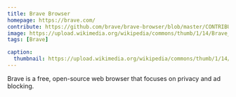 ```yaml
---
title: Brave Browser
homepage: https://brave.com/
contribute: https://github.com/brave/brave-browser/blob/master/CONTRIBUTING.md
image: https://upload.wikimedia.org/wikipedia/commons/thumb/1/14/Brave_Browser_logotype.svg/512px-Brave_Browser_logotype.svg.png
tags: [Brave]

caption:
  thumbnail: https://upload.wikimedia.org/wikipedia/commons/thumb/1/14/Brave_Browser_logotype.svg/512px-Brave_Browser_logotype.svg.png
---
```


Brave is a free, open-source web browser that focuses on privacy and ad blocking.

